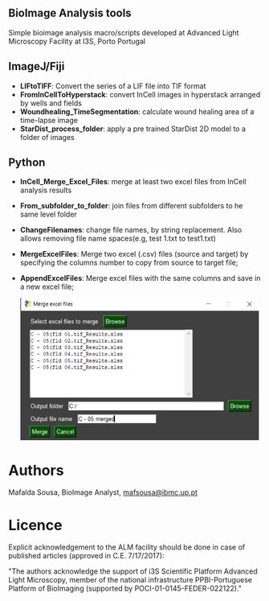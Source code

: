 ## BioImage Analysis tools
Simple bioimage analysis macro/scripts developed at Advanced Light Microscopy Facility at I3S, Porto Portugal

## ImageJ/Fiji
* **LIFtoTIFF**: Convert the series of a LIF file into TIF format
* **FromInCellToHyperstack**: convert InCell images in hyperstack arranged by wells and fields
* **Woundhealing_TimeSegmentation**: calculate wound healing area of a time-lapse image
* **StarDist_process_folder**:  apply a pre trained StarDist 2D model to a folder of images

## Python

* **InCell_Merge_Excel_Files**: merge at least two excel files from InCell analysis results
* **From_subfolder_to_folder**: join files from different subfolders to he same level folder
* **ChangeFilenames**: change file names, by string replacement. Also allows removing file name spaces(e.g, test 1.txt to test1.txt)
* **MergeExcelFiles**: Merge two excel (.csv) files (source and target) by specifying the columns number to copy from source to target file;
* **AppendExcelFiles**: Merge excel files with the same columns and save in a new excel file;  
 
     ![picture alt](https://github.com/mafsousa/ALM_BIA-scripting-tools/blob/main/Data_samples/AppendExcelfilesGUI_small.png) 

# Authors
Mafalda Sousa, BioImage Analyst, mafsousa@ibmc.up.pt

# Licence

Explicit acknowledgement to the ALM facility should be done in case of published articles (approved in C.E. 7/17/2017):     
 
"The authors acknowledge the support of i3S Scientific Platform Advanced Light Microscopy, member of the national infrastructure PPBI-Portuguese Platform of BioImaging (supported by POCI-01-0145-FEDER-022122)."
